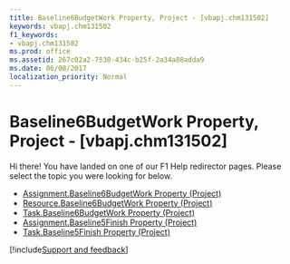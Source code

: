 ```yaml
---
title: Baseline6BudgetWork Property, Project - [vbapj.chm131502]
keywords: vbapj.chm131502
f1_keywords:
- vbapj.chm131502
ms.prod: office
ms.assetid: 267c02a2-7530-434c-b25f-2a34a88adda9
ms.date: 06/08/2017
localization_priority: Normal
---
```



# Baseline6BudgetWork Property, Project - [vbapj.chm131502]

Hi there! You have landed on one of our F1 Help redirector pages. Please select the topic you were looking for below.

- [Assignment.Baseline6BudgetWork Property (Project)](https://msdn.microsoft.com/library/1a7ca85e-5f9c-ee43-a34c-43aa645cf66f%28Office.15%29.aspx)
- [Resource.Baseline6BudgetWork Property (Project)](https://msdn.microsoft.com/library/48029299-3a28-20aa-a4b2-6ed17ec4ee35%28Office.15%29.aspx)
- [Task.Baseline6BudgetWork Property (Project)](https://msdn.microsoft.com/library/6f6deaab-fa6b-310d-7813-4313e19e7779%28Office.15%29.aspx)
- [Assignment.Baseline5Finish Property (Project)](https://msdn.microsoft.com/library/210c4b18-119d-5bdd-20ff-8a27e6c03fc1%28Office.15%29.aspx)
- [Task.Baseline5Finish Property (Project)](https://msdn.microsoft.com/library/1068ad0d-9fe1-d579-6998-be4f7ce6bb62%28Office.15%29.aspx)

[!include[Support and feedback](~/includes/feedback-boilerplate.md)]